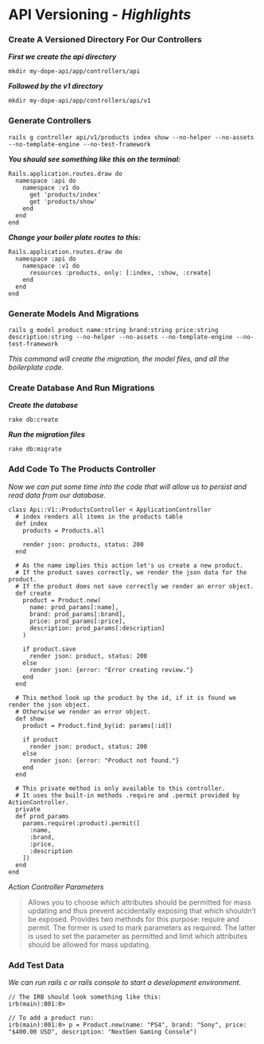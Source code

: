 # API Versioning - _Highlights_

### Create A Versioned Directory For Our Controllers

*__First we create the api directory__*
```
mkdir my-dope-api/app/controllers/api
```

*__Followed by the v1 directory__*
```
mkdir my-dope-api/app/controllers/api/v1
```

### Generate Controllers
```
rails g controller api/v1/products index show --no-helper --no-assets --no-template-engine --no-test-framework
```

*__You should see something like this on the terminal:__*

```
Rails.application.routes.draw do
  namespace :api do
    namespace :v1 do
      get 'products/index'
      get 'products/show'
    end
  end
end
```
*__Change your boiler plate routes to this:__*

```
Rails.application.routes.draw do
  namespace :api do
    namespace :v1 do
      resources :products, only: [:index, :show, :create]
    end
  end
end
```

### Generate Models And Migrations

```
rails g model product name:string brand:string price:string description:string --no-helper --no-assets --no-template-engine --no-test-framework
```

_This command will create the migration, the model files, and all the boilerplate code._

### Create Database And Run Migrations

*__Create the database__*
```
rake db:create
```
*__Run the migration files__*
```
rake db:migrate
```

### Add Code To The Products Controller

_Now we can put some time into the code that will allow us to persist and read data from our database._

```
class Api::V1::ProductsController < ApplicationController
  # index renders all items in the products table
  def index
    products = Products.all

    render json: products, status: 200
  end

  # As the name implies this action let's us create a new product.
  # If the product saves correctly, we render the json data for the product.
  # If the product does not save correctly we render an error object.
  def create
    product = Product.new(
      name: prod_params[:name],
      brand: prod_params[:brand],
      price: prod_params[:price],
      description: prod_params[:description]
    )

    if product.save
      render json: product, status: 200
    else
      render json: {error: "Error creating review."}
    end
  end
  
  # This method look up the product by the id, if it is found we render the json object.
  # Otherwise we render an error object. 
  def show
    product = Product.find_by(id: params[:id])

    if product 
      render json: product, status: 200
    else
      render json: {error: "Product not found."}
    end
  end

  # This private method is only available to this controller.
  # It uses the built-in methods .require and .permit provided by ActionController.
  private
  def prod_params 
    params.require(:product).permit([
      :name,
      :brand,
      :price,
      :description
    ])
  end 
end
```

_Action Controller Parameters_
> Allows you to choose which attributes should be permitted for mass updating and thus prevent accidentally exposing that which shouldn’t be exposed. Provides two methods for this purpose: require and permit. The former is used to mark parameters as required. The latter is used to set the parameter as permitted and limit which attributes should be allowed for mass updating.

### Add Test Data

_We can run rails c or rails console to start a development environment._

```
// The IRB should look something like this:
irb(main):001:0>

// To add a product run:
irb(main):001:0> p = Product.new(name: "PS4", brand: "Sony", price: "$400.00 USD", description: "NextGen Gaming Console")
```
